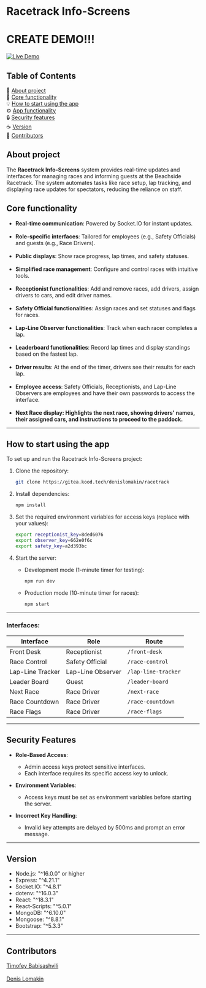 # Racetrack Info-Screens

# CREATE DEMO!!!

[![Live Demo](https://img.shields.io/badge/Live%20Demo-Available-blue)](https://your-project-link)

## Table of Contents

🚀 [About project](#about-project)<br/>
🚀 [Core functionality](#core-functionality)<br/>
💡 [How to start using the app](#how-to-start-using-the-app)<br/>
⚙️ [App functionality](#app-functionality)<br/>
🔒 [Security features](#security-features)<br/>
☕ [Version](#version)<br/>
🤝 [Contributors](#contributors)

## About project

The **Racetrack Info-Screens** system provides real-time updates and interfaces for managing races and informing guests at the Beachside Racetrack. The system automates tasks like race setup, lap tracking, and displaying race updates for spectators, reducing the reliance on staff.

## Core functionality

- **Real-time communication**: Powered by Socket.IO for instant updates.<br/><br/>
- **Role-specific interfaces**: Tailored for employees (e.g., Safety Officials) and guests (e.g., Race Drivers).<br/><br/>
- **Public displays**: Show race progress, lap times, and safety statuses.<br/><br/>
- **Simplified race management**: Configure and control races with intuitive tools.<br/><br/>
- **Receptionist functionalities**: Add and remove races, add drivers, assign drivers to cars, and edit driver names.<br/><br/>
- **Safety Official functionalities**: Assign races and set statuses and flags for races.<br/><br/>
- **Lap-Line Observer functionalities**: Track when each racer completes a lap.<br/><br/>
- **Leaderboard functionalities**: Record lap times and display standings based on the fastest lap.<br/><br/>
- **Driver results**: At the end of the timer, drivers see their results for each lap.<br/><br/>
- **Employee access**: Safety Officials, Receptionists, and Lap-Line Observers are employees and have their own passwords to access the interface.<br/><br/>
- **Next Race display: Highlights the next race, showing drivers' names, their assigned cars, and instructions to proceed to the paddock.**

---

## How to start using the app

To set up and run the Racetrack Info-Screens project:

1. Clone the repository:

   ```bash
   git clone https://gitea.kood.tech/denislomakin/racetrack
   ```

2. Install dependencies:

   ```bash
   npm install
   ```

3. Set the required environment variables for access keys (replace with your values):

   ```bash
   export receptionist_key=8ded6076
   export observer_key=662e0f6c
   export safety_key=a2d393bc
   ```

4. Start the server:

   - Development mode (1-minute timer for testing):

     ```bash
     npm run dev
     ```

   - Production mode (10-minute timer for races):

     ```bash
     npm start
     ```

---

### Interfaces:

| Interface        | Role              | Route               |
| ---------------- | ----------------- | ------------------- |
| Front Desk       | Receptionist      | `/front-desk`       |
| Race Control     | Safety Official   | `/race-control`     |
| Lap-Line Tracker | Lap-Line Observer | `/lap-line-tracker` |
| Leader Board     | Guest             | `/leader-board`     |
| Next Race        | Race Driver       | `/next-race`        |
| Race Countdown   | Race Driver       | `/race-countdown`   |
| Race Flags       | Race Driver       | `/race-flags`       |

---

## Security Features

- **Role-Based Access**:

  - Admin access keys protect sensitive interfaces.
  - Each interface requires its specific access key to unlock.

- **Environment Variables**:

  - Access keys must be set as environment variables before starting the server.

- **Incorrect Key Handling**:
  - Invalid key attempts are delayed by 500ms and prompt an error message.

---

## Version

- Node.js: "^16.0.0" or higher
- Express: "^4.21.1"
- Socket.IO: "^4.8.1"
- dotenv: "^16.0.3"
- React: "^18.3.1"
- React-Scripts: "^5.0.1"
- MongoDB: "^6.10.0"
- Mongoose: "^8.8.1"
- Bootstrap: "^5.3.3"

---

## Contributors

[Timofey Babisashvili](https://github.com/TigerTimofey) <br/><br/>
[Denis Lomakin](https://github.com/Dkartik123) <br/>
